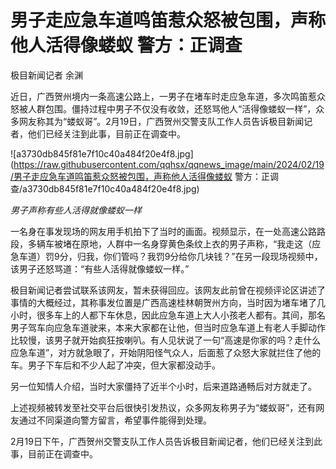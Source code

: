 # 男子走应急车道鸣笛惹众怒被包围，声称他人活得像蝼蚁 警方：正调查

极目新闻记者 余渊

近日，广西贺州境内一条高速公路上，一男子在堵车时走应急车道，多次鸣笛惹众怒被人群包围。僵持过程中男子不仅没有收敛，还怒骂他人“活得像蝼蚁一样”，众多网友称其为“蝼蚁哥”。2月19日，广西贺州交警支队工作人员告诉极目新闻记者，他们已经关注到此事，目前正在调查中。

![a3730db845f81e7f10c40a484f20e4f8.jpg](https://raw.githubusercontent.com/qqhsx/qqnews_image/main/2024/02/19/男子走应急车道鸣笛惹众怒被包围，声称他人活得像蝼蚁 警方：正调查/a3730db845f81e7f10c40a484f20e4f8.jpg)

_男子声称有些人活得就像蝼蚁一样_

一名身在事发现场的网友用手机拍下了当时的画面。视频显示，在一处高速公路路段，多辆车被堵在原地，人群中一名身穿黄色条纹上衣的男子声称，“我走这（应急车道）罚9分，归我，你们管吗？我罚9分给你几块钱？”在另一段现场视频中，该男子还怒骂道：“有些人活得就像蝼蚁一样。”

极目新闻记者尝试联系该网友，暂未获得回应。该网友此前曾在视频评论区讲述了事情的大概经过，其称事发位置是广西高速桂林朝贺州方向，当时因为堵车堵了几小时，很多车上的人都下车休息，因此应急车道上大人小孩老人都有。其间，那名男子驾车向应急车道驶来，本来大家都在让他，但当时应急车道上有老人手脚动作比较慢，该男子就开始疯狂按喇叭。有人见状说了一句“高速是你家的吗？走什么应急车道”，对方就急眼了，开始阴阳怪气众人，后面惹了众怒大家就拦住了他的车。男子下车后和不少人起了冲突，但大家都没动手。

另一位知情人介绍，当时大家僵持了近半个小时，后来道路通畅后对方就走了。

上述视频被转发至社交平台后很快引发热议，众多网友称男子为“蝼蚁哥”，还有网友通过不同渠道向警方留言，希望事件能得到处理。

2月19日下午，广西贺州交警支队工作人员告诉极目新闻记者，他们已经关注到此事，目前正在调查中。

